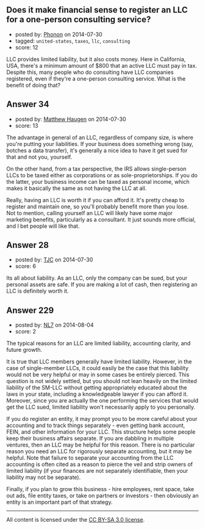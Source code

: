 ## Does it make financial sense to register an LLC for a one-person consulting service?

- posted by: [Phonon](https://stackexchange.com/users/278712/phonon) on 2014-07-30
- tagged: `united-states`, `taxes`, `llc`, `consulting`
- score: 12

LLC provides limited liability, but it also costs money. Here in California, USA, there's a minimum amount of $800 that an active LLC must pay in tax. Despite this, many people who do consulting have LLC companies registered, even if they're a one-person consulting service. What is the benefit of doing that?


## Answer 34

- posted by: [Matthew Haugen](https://stackexchange.com/users/1325646/matthew-haugen) on 2014-07-30
- score: 13

The advantage in general of an LLC, regardless of company size, is where you're putting your liabilities. If your business does something wrong (say, botches a data transfer), it's generally a nice idea to have it get sued for that and not you, yourself.

On the other hand, from a tax perspective, the IRS allows single-person LLCs to be taxed either as corporations or as sole-proprietorships. If you do the latter, your business income can be taxed as personal income, which makes it basically the same as not having the LLC at all.

Really, having an LLC is worth it if you can afford it. It's pretty cheap to register and maintain one, so you'll probably benefit more than you lose. Not to mention, calling yourself an LLC will likely have some major marketing benefits, particularly as a consultant. It just sounds more official, and I bet people will like that.


## Answer 28

- posted by: [TJC](https://stackexchange.com/users/1600285/tjc) on 2014-07-30
- score: 6

Its all about liability. As an LLC, only the company can be sued, but your personal assets are safe. If you are making a lot of cash, then registering an LLC is definitely worth it.


## Answer 229

- posted by: [NL7](https://stackexchange.com/users/4221898/nl7) on 2014-08-04
- score: 2

The typical reasons for an LLC are limited liability, accounting clarity, and future growth.

It is true that LLC members generally have limited liability.  However, in the case of single-member LLCs, it could easily be the case that this liability would not be very helpful or may in some cases be entirely pierced.  This question is not widely settled, but you should not lean heavily on the limited liability of the SM-LLC without getting appropriately educated about the laws in your state, including a knowledgeable lawyer if you can afford it.  Moreover, since you are actually the one performing the services that would get the LLC sued, limited liability won't necessarily apply to you personally.

If you do register an entity, it may prompt you to be more careful about your accounting and to track things separately - even getting bank account, FEIN, and other information for your LLC.  This structure helps some people keep their business affairs separate.  If you are dabbling in multiple ventures, then an LLC may be helpful for this reason.  There is no particular reason you need an LLC for rigorously separate accounting, but it may be helpful.  Note that failure to separate your accounting from the LLC accounting is often cited as a reason to pierce the veil and strip owners of limited liability (if your finances are not separately identifiable, then your liability may not be separate).

Finally, if you plan to grow this business - hire employees, rent space, take out ads, file entity taxes, or take on partners or investors - then obviously an entity is an important part of that strategy.



---

All content is licensed under the [CC BY-SA 3.0 license](https://creativecommons.org/licenses/by-sa/3.0/).
